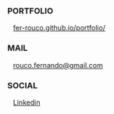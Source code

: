 ### PORTFOLIO
&nbsp;&nbsp;&nbsp;[fer-rouco.github.io/portfolio/](https://fer-rouco.github.io/portfolio/)

### MAIL
&nbsp;&nbsp;&nbsp;[rouco.fernando@gmail.com](mailto:rouco.fernando@gmail.com)

### SOCIAL
&nbsp;&nbsp;&nbsp;[Linkedin](https://www.linkedin.com/in/fer-rouco)
